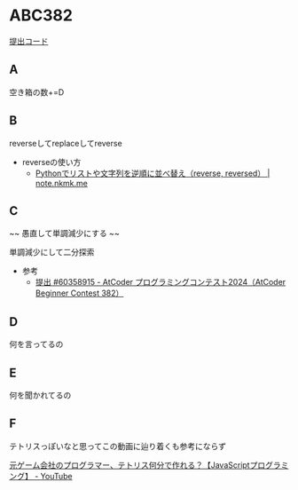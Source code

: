 # ABC382

[提出コード](../submissions/abc382/)

## A

空き箱の数+=D

## B

reverseしてreplaceしてreverse

- reverseの使い方
  - [Pythonでリストや文字列を逆順に並べ替え（reverse, reversed） | note.nkmk.me](https://note.nkmk.me/python-reverse-reversed/#reverse)

## C

~~ 愚直して単調減少にする ~~

単調減少にして二分探索

- 参考
  - [提出 #60358915 - AtCoder プログラミングコンテスト2024（AtCoder Beginner Contest 382）](https://atcoder.jp/contests/abc382/submissions/60358915)

## D

何を言ってるの

## E

何を聞かれてるの

## F

テトリスっぽいなと思ってこの動画に辿り着くも参考にならず

[元ゲーム会社のプログラマー、テトリス何分で作れる？【JavaScriptプログラミング】 - YouTube](https://www.youtube.com/watch?v=34uAtYSirWk)
